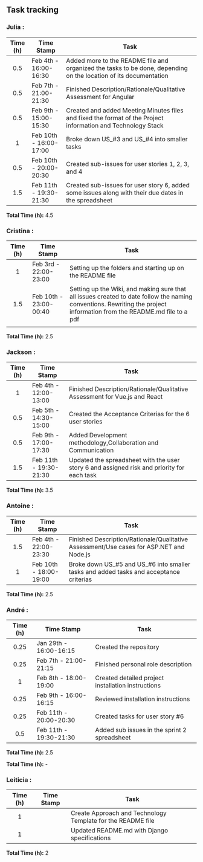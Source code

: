 ## Task tracking

### Julia :

| Time (h) | Time Stamp            | Task                                                                                                                          |
| :------: | ----------------------|------------------------------------------------------------------------------------------------------------------------------ |
|    0.5   | Feb 4th - 16:00-16:30 |Added more to the README file and organized the tasks to be done, depending on the location of its documentation               |
|    0.5   | Feb 7th - 21:00-21:30 |Finished Description/Rationale/Qualitative Assessment for Angular                                                              |
|    0.5   | Feb 9th - 15:00-15:30 |Created and added Meeting Minutes files and fixed the format of the Project information and Technology Stack                   |
|    1     | Feb 10th - 16:00-17:00|Broke down US_#3 and US_#4 into smaller tasks                                                                                  |
|    0.5   | Feb 10th - 20:00-20:30|Created sub-issues for user stories 1, 2, 3, and 4                                                                             |
|    1.5   | Feb 11th - 19:30-21:30|Created sub-issues for user story 6, added some issues along with their due dates in the spreadsheet                           |

**Total Time (h):** 4.5

### Cristina :

| Time (h) | Time Stamp            | Task                                                                                                                          |
| :------: | ----------------------|------------------------------------------------------------------------------------------------------------------------------ |
|    1     | Feb 3rd - 22:00-23:00 |Setting up the folders and starting up on the README file                                                                      |
|    1.5   | Feb 10th - 23:00-00:40|Setting up the Wiki, and making sure that all issues created to date follow the naming conventions. Rewriting the project information from the README.md file to a pdf|
|          |                       |                                                                                                                               |

**Total Time (h):** 2.5

### Jackson :

| Time (h) | Time Stamp            | Task                                                                                                                          |
| :------: | ----------------------|------------------------------------------------------------------------------------------------------------------------------ |
|    1     | Feb 4th - 12:00-13:00 |Finished Description/Rationale/Qualitative Assessment for Vue.js and React                                                     |
|   0.5    | Feb 5th - 14:30-15:00 |Created the Acceptance Criterias for the 6 user stories                                                                        |
|   0.5    | Feb 9th - 17:00-17:30 |Added Development methodology,Collaboration and Communication                                                                  |
|    1.5   | Feb 11th - 19:30-21:30|Updated the spreadsheet with the user story 6 and assigned risk and priority for each task                          |

**Total Time (h):** 3.5
 
### Antoine :

| Time (h) | Time Stamp            | Task                                                                                                                          |
| :------: |-----------------------|-------------------------------------------------------------------------------------------------------------------------------|  
|    1.5   | Feb 4th - 22:00-23:30 |Finished Description/Rationale/Qualitative Assessment/Use cases for ASP.NET and Node.js                         |
|    1     | Feb 10th - 18:00-19:00|Broke down US_#5 and US_#6 into smaller tasks and added tasks and acceptance criterias                             |


**Total Time (h):** 2.5                    

### André :

| Time (h) | Time Stamp            | Task                                                                                                                          |
| :------: | ----------------------|------------------------------------------------------------------------------------------------------------------------------ |
|    0.25   | Jan 29th - 16:00-16:15 |Created the repository               |
|    0.25   | Feb 7th - 21:00-21:15 |Finished personal role description                                                           |
|    1   | Feb 8th - 18:00-19:00 |Created detailed project installation instructions                   |
|    0.25     | Feb 9th - 16:00-16:15|Reviewed installation instructions                                                                                 |
|    0.25  | Feb 11th - 20:00-20:30|Created tasks for user story #6                                                                           |
|    0.5   | Feb 11th - 19:30-21:30| Added sub issues in the sprint 2 spreadsheet                           |

**Total Time (h):** 2.5

**Total Time (h):** -

### Leiticia :

| Time (h) | Time Stamp            | Task                                                                                                                          |
| :------: | ----------------------|------------------------------------------------------------------------------------------------------------------------------ |
|    1     |                       |Create Approach and Technology Template for the README file                                                                    |
|    1     |                       |Updated README.md with Django specifications                                                                                   |

**Total Time (h):** 2

